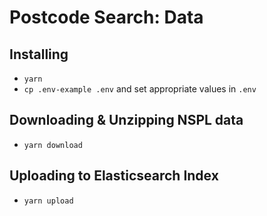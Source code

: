 # Postcode Search: Data

## Installing

- `yarn`
- `cp .env-example .env` and set appropriate values in `.env`

## Downloading & Unzipping NSPL data

- `yarn download`

## Uploading to Elasticsearch Index

- `yarn upload`
